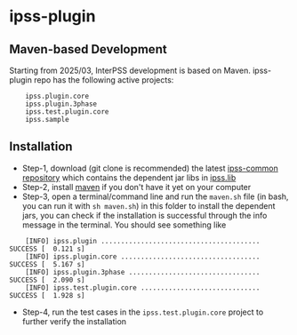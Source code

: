 ipss-plugin
========

## Maven-based Development

Starting from 2025/03, InterPSS development is based on Maven. ipss-plugin repo has the following active projects:

```
    ipss.plugin.core
    ipss.plugin.3phase
    ipss.test.plugin.core
    ipss.sample
```

## Installation
- Step-1, download (git clone is recommended) the latest [ipss-common repository](https://github.com/InterPSS-Project/ipss-common)  which contains the dependent jar libs in [ipss.lib](https://github.com/InterPSS-Project/ipss-common/tree/master/ipss.lib)
- Step-2, install [maven](https://maven.apache.org/install.html) if you don't have it yet on your computer
- Step-3, open a terminal/command line and run the `maven.sh` file (in bash, you can run it with `sh maven.sh`) in this folder to install the dependent jars, you can check if the installation is successful through the info message in the terminal. You should see something like
```
    [INFO] ipss.plugin ........................................ SUCCESS [  0.121 s]
    [INFO] ipss.plugin.core ................................... SUCCESS [  5.167 s]
    [INFO] ipss.plugin.3phase ................................. SUCCESS [  2.090 s]
    [INFO] ipss.test.plugin.core .............................. SUCCESS [  1.928 s]
```
- Step-4, run the  test cases in the `ipss.test.plugin.core` project to further verify the installation
